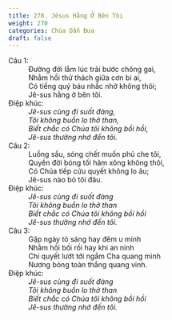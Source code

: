 ```yaml
---
title: 270. Jêsus Hằng Ở Bên Tôi
weight: 270
categories: Chúa Dẫn Đưa
draft: false
---
```

<dl><dt>Câu 1:</dt><dd data-verse="1">Đường đời lắm lúc trải bước chông gai, <br/>Nhằm hồi thử thách giữa cơn bi ai, <br/>Có tiếng quý báu nhắc nhở không thôi; <br/>Jê-sus hằng ở bên tôi. </dd><dt>Điệp khúc:</dt><dd data-chorus="1"><em>Jê-sus cùng đi suốt đàng, <br/>Tôi không buồn lo thở than, <br/>Biết chắc có Chúa tôi không bồi hồi, <br/>Jê-sus thường nhớ đến tôi. </em></dd><dt>Câu 2:</dt><dd data-verse="2">Luồng sầu, sóng chết muốn phủ che tôi, <br/>Quyền đời bóng tối hãm xông không thôi, <br/>Có Chúa tiếp cứu quyết không lo âu; <br/>Jê-sus nào bỏ tôi đâu. </dd><dt>Điệp khúc:</dt><dd data-chorus="1"><em>Jê-sus cùng đi suốt đàng <br/>Tôi không buồn lo thở than <br/>Biết chắc có Chúa tôi không bồi hồi <br/>Jê-sus thường nhớ đến tôi. </em></dd><dt>Câu 3:</dt><dd data-verse="3">Gặp ngày tỏ sáng hay đêm u minh <br/>Nhằm hồi bối rối hay khi an ninh <br/>Chí quyết lướt tới ngắm Cha quang minh <br/>Nương bóng toàn thắng quang vinh. </dd><dt>Điệp khúc:</dt><dd data-chorus="1"><em>Jê-sus cùng đi suốt đàng <br/>Tôi không buồn lo thở than <br/>Biết chắc có Chúa tôi không bồi hồi <br/>Jê-sus thường nhớ đến tôi. </em></dd></dl>
